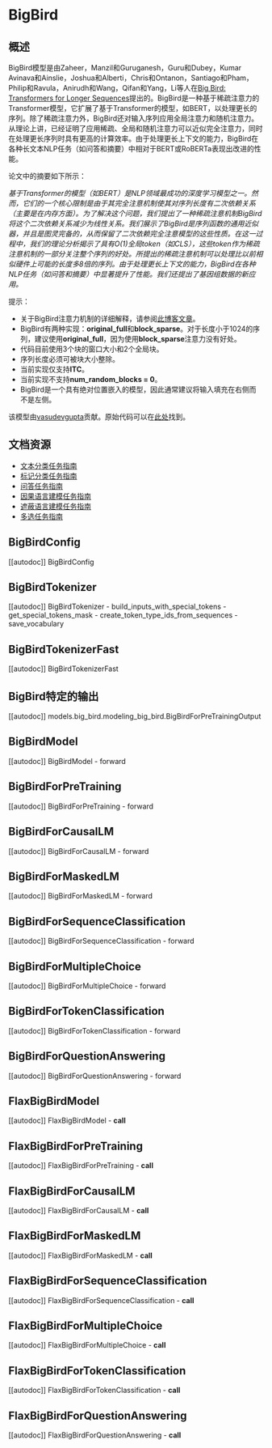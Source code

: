 <!--版权 2021 The HuggingFace Team. 保留所有权利。

根据Apache许可证2.0版（“许可证”），除非符合许可证的规定，否则你不得使用此文件。
你可以在以下网址获取许可证副本：

http://www.apache.org/licenses/LICENSE-2.0

除非适用法律要求或书面同意，以及根据许可证，以“现有基础”方式分发的软件，无论是明示或暗示的，都不附带任何形式的担保或条件。有关许可证下的特定语言的详细信息，请参阅许可证。

⚠️请注意，此文件是Markdown格式的，但包含特定的语法，用于我们的doc构建器（类似于MDX），这可能不会在你的Markdown查看器中正确显示。-->

# BigBird

## 概述

BigBird模型是由Zaheer，Manzil和Guruganesh，Guru和Dubey，Kumar Avinava和Ainslie，Joshua和Alberti，Chris和Ontanon，Santiago和Pham，Philip和Ravula，Anirudh和Wang，Qifan和Yang，Li等人在[Big Bird: Transformers for Longer Sequences](https://arxiv.org/abs/2007.14062)提出的。BigBird是一种基于稀疏注意力的Transformer模型，它扩展了基于Transformer的模型，如BERT，以处理更长的序列。除了稀疏注意力外，BigBird还对输入序列应用全局注意力和随机注意力。从理论上讲，已经证明了应用稀疏、全局和随机注意力可以近似完全注意力，同时在处理更长序列时具有更高的计算效率。由于处理更长上下文的能力，BigBird在各种长文本NLP任务（如问答和摘要）中相对于BERT或RoBERTa表现出改进的性能。

论文中的摘要如下所示：

*基于Transformer的模型（如BERT）是NLP领域最成功的深度学习模型之一。然而，它们的一个核心限制是由于其完全注意机制使其对序列长度有二次依赖关系（主要是在内存方面）。为了解决这个问题，我们提出了一种稀疏注意机制BigBird将这个二次依赖关系减少为线性关系。我们展示了BigBird是序列函数的通用近似器，并且是图灵完备的，从而保留了二次依赖完全注意模型的这些性质。在这一过程中，我们的理论分析揭示了具有O(1)全局token（如CLS），这些token作为稀疏注意机制的一部分关注整个序列的好处。所提出的稀疏注意机制可以处理比以前相似硬件上可能的长度多8倍的序列。由于处理更长上下文的能力，BigBird在各种NLP任务（如问答和摘要）中显著提升了性能。我们还提出了基因组数据的新应用。*

提示：

- 关于BigBird注意力机制的详细解释，请参阅[此博客文章](https://huggingface.co/blog/big-bird)。
- BigBird有两种实现：**original_full**和**block_sparse**。对于长度小于1024的序列，建议使用**original_full**，因为使用**block_sparse**注意力没有好处。
- 代码目前使用3个块的窗口大小和2个全局块。
- 序列长度必须可被块大小整除。
- 当前实现仅支持**ITC**。
- 当前实现不支持**num_random_blocks = 0**。
- BigBird是一个具有绝对位置嵌入的模型，因此通常建议将输入填充在右侧而不是左侧。

该模型由[vasudevgupta](https://huggingface.co/vasudevgupta)贡献。原始代码可以在[此处](https://github.com/google-research/bigbird)找到。

## 文档资源

- [文本分类任务指南](../tasks/sequence_classification)
- [标记分类任务指南](../tasks/token_classification)
- [问答任务指南](../tasks/question_answering)
- [因果语言建模任务指南](../tasks/language_modeling)
- [遮蔽语言建模任务指南](../tasks/masked_language_modeling)
- [多选任务指南](../tasks/multiple_choice)

## BigBirdConfig

[[autodoc]] BigBirdConfig

## BigBirdTokenizer

[[autodoc]] BigBirdTokenizer
    - build_inputs_with_special_tokens
    - get_special_tokens_mask
    - create_token_type_ids_from_sequences
    - save_vocabulary

## BigBirdTokenizerFast

[[autodoc]] BigBirdTokenizerFast

## BigBird特定的输出

[[autodoc]] models.big_bird.modeling_big_bird.BigBirdForPreTrainingOutput

## BigBirdModel

[[autodoc]] BigBirdModel
    - forward

## BigBirdForPreTraining

[[autodoc]] BigBirdForPreTraining
    - forward

## BigBirdForCausalLM

[[autodoc]] BigBirdForCausalLM
    - forward

## BigBirdForMaskedLM

[[autodoc]] BigBirdForMaskedLM
    - forward

## BigBirdForSequenceClassification

[[autodoc]] BigBirdForSequenceClassification
    - forward

## BigBirdForMultipleChoice

[[autodoc]] BigBirdForMultipleChoice
    - forward

## BigBirdForTokenClassification

[[autodoc]] BigBirdForTokenClassification
    - forward

## BigBirdForQuestionAnswering

[[autodoc]] BigBirdForQuestionAnswering
    - forward

## FlaxBigBirdModel

[[autodoc]] FlaxBigBirdModel
    - __call__

## FlaxBigBirdForPreTraining

[[autodoc]] FlaxBigBirdForPreTraining
    - __call__

## FlaxBigBirdForCausalLM

[[autodoc]] FlaxBigBirdForCausalLM
    - __call__

## FlaxBigBirdForMaskedLM

[[autodoc]] FlaxBigBirdForMaskedLM
    - __call__

## FlaxBigBirdForSequenceClassification

[[autodoc]] FlaxBigBirdForSequenceClassification
    - __call__

## FlaxBigBirdForMultipleChoice

[[autodoc]] FlaxBigBirdForMultipleChoice
    - __call__

## FlaxBigBirdForTokenClassification

[[autodoc]] FlaxBigBirdForTokenClassification
    - __call__

## FlaxBigBirdForQuestionAnswering

[[autodoc]] FlaxBigBirdForQuestionAnswering
    - __call__